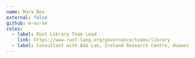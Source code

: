 ```yaml
---
name: Mara Bos
external: false
github: m-ou-se
roles:
  - label: Rust Library Team Lead
    link: https://www.rust-lang.org/governance/teams/library
  - label: Consultant with Ada Lab, Ireland Research Centre, Huawei
---
```

